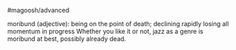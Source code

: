 #magoosh/advanced

moribund (adjective): being on the point of death; declining rapidly losing all momentum in progress 
Whether you like it or not, jazz as a genre is moribund at best, possibly already dead. 
